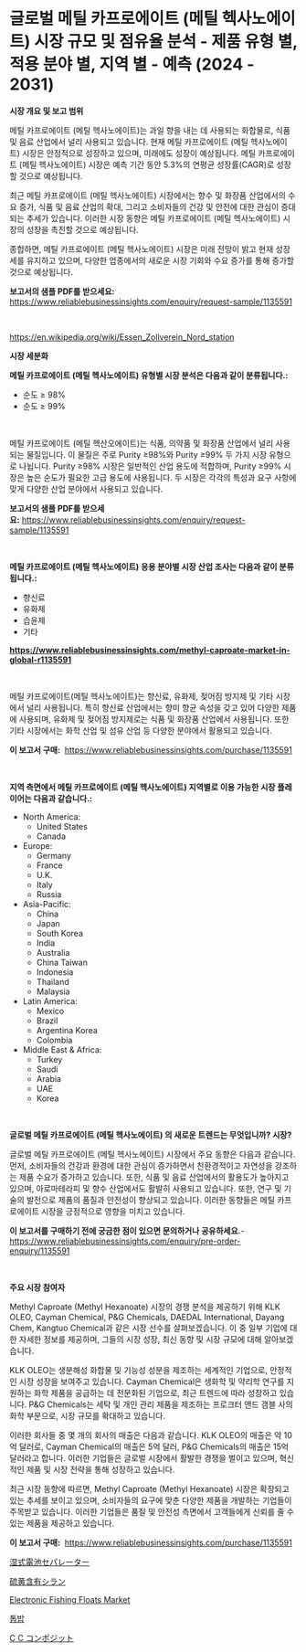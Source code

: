 <p><h1>글로벌 메틸 카프로에이트 (메틸 헥사노에이트) 시장 규모 및 점유율 분석 - 제품 유형 별, 적용 분야 별, 지역 별 - 예측 (2024 - 2031)</h1></p><p><strong>시장 개요 및 보고 범위</strong></p>
<p><p>메틸 카프로에이트 (메틸 헥사노에이트)는 과일 향을 내는 데 사용되는 화합물로, 식품 및 음료 산업에서 널리 사용되고 있습니다. 현재 메틸 카프로에이트 (메틸 헥사노에이트) 시장은 안정적으로 성장하고 있으며, 미래에도 성장이 예상됩니다. 메틸 카프로에이트 (메틸 헥사노에이트) 시장은 예측 기간 동안 5.3%의 연평균 성장률(CAGR)로 성장할 것으로 예상됩니다.</p><p>최근 메틸 카프로에이트 (메틸 헥사노에이트) 시장에서는 향수 및 화장품 산업에서의 수요 증가, 식품 및 음료 산업의 확대, 그리고 소비자들의 건강 및 안전에 대한 관심이 증대되는 추세가 있습니다. 이러한 시장 동향은 메틸 카프로에이트 (메틸 헥사노에이트) 시장의 성장을 촉진할 것으로 예상됩니다.</p><p>종합하면, 메틸 카프로에이트 (메틸 헥사노에이트) 시장은 미래 전망이 밝고 현재 성장세를 유지하고 있으며, 다양한 업종에서의 새로운 시장 기회와 수요 증가를 통해 증가할 것으로 예상됩니다.</p></p>
<p><strong>보고서의 샘플 PDF를 받으세요:</strong> <a href="https://www.reliablebusinessinsights.com/enquiry/request-sample/1135591">https://www.reliablebusinessinsights.com/enquiry/request-sample/1135591</a></p>
<p>&nbsp;</p>
<p><a href="https://en.wikipedia.org/wiki/Essen_Zollverein_Nord_station">https://en.wikipedia.org/wiki/Essen_Zollverein_Nord_station</a></p>
<p><strong>시장 세분화</strong></p>
<p><strong>메틸 카프로에이트 (메틸 헥사노에이트) 유형별 시장 분석은 다음과 같이 분류됩니다.:</strong></p>
<p><ul><li>순도 ≥ 98%</li><li>순도 ≥ 99%</li></ul></p>
<p>&nbsp;</p>
<p><p>메틸 카프로에이트 (메틸 헥산오에이트)는 식품, 의약품 및 화장품 산업에서 널리 사용되는 물질입니다. 이 물질은 주로 Purity ≥98%와 Purity ≥99% 두 가지 시장 유형으로 나뉩니다. Purity ≥98% 시장은 일반적인 산업 용도에 적합하며, Purity ≥99% 시장은 높은 순도가 필요한 고급 용도에 사용됩니다. 두 시장은 각각의 특성과 요구 사항에 맞게 다양한 산업 분야에서 사용되고 있습니다.</p></p>
<p><strong>보고서의 샘플 PDF를 받으세요:</strong>&nbsp;<a href="https://www.reliablebusinessinsights.com/enquiry/request-sample/1135591">https://www.reliablebusinessinsights.com/enquiry/request-sample/1135591</a></p>
<p>&nbsp;</p>
<p><strong> 메틸 카프로에이트 (메틸 헥사노에이트) 응용 분야별 시장 산업 조사는 다음과 같이 분류됩니다.:</strong></p>
<p><ul><li>향신료</li><li>유화제</li><li>습윤제</li><li>기타</li></ul></p>
<p><strong><a href="https://www.reliablebusinessinsights.com/methyl-caproate-market-in-global-r1135591">https://www.reliablebusinessinsights.com/methyl-caproate-market-in-global-r1135591</a></strong></p>
<p>&nbsp;</p>
<p><p>메틸 카프로에이트(메틸 헥사노에이트)는 향신료, 유화제, 젖어짐 방지제 및 기타 시장에서 널리 사용됩니다. 특히 향신료 산업에서는 향미 향균 속성을 갖고 있어 다양한 제품에 사용되며, 유화제 및 젖어짐 방지제로는 식품 및 화장품 산업에서 사용됩니다. 또한 기타 시장에서는 화학 산업 및 섬유 산업 등 다양한 분야에서 활용되고 있습니다.</p></p>
<p><strong>이 보고서 구매:</strong>&nbsp; <a href="https://www.reliablebusinessinsights.com/purchase/1135591">https://www.reliablebusinessinsights.com/purchase/1135591</a></p>
<p>&nbsp;</p>
<p><strong>지역 측면에서 메틸 카프로에이트 (메틸 헥사노에이트) 지역별로 이용 가능한 시장 플레이어는 다음과 같습니다.:</strong></p>
<p><ul>
    <li>
        North America:
        <ul>
            <li>United States</li>
            <li>Canada</li>
        </ul>
    </li>
    <li>
        Europe:
        <ul>
            <li>Germany</li>
            <li>France</li>
            <li>U.K.</li>
            <li>Italy</li>
            <li>Russia</li>
        </ul>
    </li>
    <li>
        Asia-Pacific:
        <ul>
            <li>China</li>
            <li>Japan</li>
            <li>South Korea</li>
            <li>India</li>
            <li>Australia</li>
            <li>China Taiwan</li>
            <li>Indonesia</li>
            <li>Thailand</li>
            <li>Malaysia</li>
        </ul>
    </li>
    <li>
        Latin America:
        <ul>
            <li>Mexico</li>
            <li>Brazil</li>
            <li>Argentina Korea</li>
            <li>Colombia</li>
        </ul>
    </li>
    <li>
        Middle East & Africa:
        <ul>
            <li>Turkey</li>
            <li>Saudi</li>
            <li>Arabia</li>
            <li>UAE</li>
            <li>Korea</li>
        </ul>
    </li>
    </ul></p>
<p>&nbsp;</p>
<p><strong>글로벌 메틸 카프로에이트 (메틸 헥사노에이트) 의 새로운 트렌드는 무엇입니까? 시장?</strong></p>
<p><p>글로벌 메틸 카프로에이트 (메틸 헥사노에이트) 시장에서 주요 동향은 다음과 같습니다. 먼저, 소비자들의 건강과 환경에 대한 관심이 증가하면서 친환경적이고 자연성을 강조하는 제품 수요가 증가하고 있습니다. 또한, 식품 및 음료 산업에서의 활용도가 높아지고 있으며, 아로마테라피 및 향수 산업에서도 활발히 사용되고 있습니다. 또한, 연구 및 기술의 발전으로 제품의 품질과 안전성이 향상되고 있습니다. 이러한 동향들은 메틸 카프로에이트 시장을 긍정적으로 영향을 미치고 있습니다.</p></p>
<p><strong>이 보고서를 구매하기 전에 궁금한 점이 있으면 문의하거나 공유하세요.</strong>- <a href="https://www.reliablebusinessinsights.com/enquiry/pre-order-enquiry/1135591">https://www.reliablebusinessinsights.com/enquiry/pre-order-enquiry/1135591</a></p>
<p>&nbsp;</p>
<p><strong>주요 시장 참여자</strong></p>
<p><p>Methyl Caproate (Methyl Hexanoate) 시장의 경쟁 분석을 제공하기 위해 KLK OLEO, Cayman Chemical, P&G Chemicals, DAEDAL International, Dayang Chem, Kangtuo Chemical과 같은 시장 선수를 살펴보겠습니다. 이 중 일부 기업에 대한 자세한 정보를 제공하며, 그들의 시장 성장, 최신 동향 및 시장 규모에 대해 알아보겠습니다.</p><p>KLK OLEO는 생분해성 화합물 및 기능성 성분을 제조하는 세계적인 기업으로, 안정적인 시장 성장을 보여주고 있습니다. Cayman Chemical은 생화학 및 약리학 연구를 지원하는 화학 제품을 공급하는 데 전문화된 기업으로, 최근 트렌드에 따라 성장하고 있습니다. P&G Chemicals는 세탁 및 개인 관리 제품을 제조하는 프로크터 앤드 갬블 사의 화학 부문으로, 시장 규모를 확대하고 있습니다.</p><p>이러한 회사들 중 몇 개의 회사의 매출은 다음과 같습니다. KLK OLEO의 매출은 약 10억 달러로, Cayman Chemical의 매출은 5억 달러, P&G Chemicals의 매출은 15억 달러라고 합니다. 이러한 기업들은 글로벌 시장에서 활발한 경쟁을 벌이고 있으며, 혁신적인 제품 및 시장 전략을 통해 성장하고 있습니다.</p><p>최근 시장 동향에 따르면, Methyl Caproate (Methyl Hexanoate) 시장은 확장되고 있는 추세를 보이고 있으며, 소비자들의 요구에 맞춘 다양한 제품을 개발하는 기업들이 주목받고 있습니다. 이러한 기업들은 품질 및 안전성 측면에서 고객들에게 신뢰를 줄 수 있는 제품을 제공하고 있습니다.</p></p>
<p><strong>이 보고서 구매:</strong>&nbsp;&nbsp;<a href="https://www.reliablebusinessinsights.com/purchase/1135591">https://www.reliablebusinessinsights.com/purchase/1135591</a></p>
<p><p><a href="https://github.com/Fatimaklein1/Market-Research-Report-List-1/blob/main/6027602145820.md">湿式電池セパレーター</a></p><p><a href="https://medium.com/@jacksonwiza1924/%E6%AC%A1%E3%81%AE%E6%96%87%E3%82%92%E6%97%A5%E6%9C%AC%E8%AA%9E%E3%81%AB%E7%BF%BB%E8%A8%B3%E3%81%97%E3%81%A6%E3%81%8F%E3%81%A0%E3%81%95%E3%81%84-%E3%82%B0%E3%83%AD%E3%83%BC%E3%83%90%E3%83%AB%E7%A1%AB%E9%BB%84%E5%90%AB%E6%9C%89%E3%82%B7%E3%83%A9%E3%83%B3%E5%B8%82%E5%A0%B4%E3%82%BB%E3%82%AF%E3%82%BF%E3%83%BC-%E7%A8%AE%E9%A1%9E-%E3%82%A2%E3%83%97%E3%83%AA%E3%82%B1%E3%83%BC%E3%82%B7%E3%83%A7%E3%83%B3-%E5%B8%82%E5%A0%B4%E3%83%97%E3%83%AC%E3%83%BC%E3%83%A4%E3%83%BC%E3%81%AE%E6%88%A6%E7%95%A5-%E5%9C%B0%E5%9F%9F%E3%81%AE%E6%88%90%E9%95%B7%E8%A6%8B%E9%80%9A%E3%81%97-%E3%81%8A%E3%82%88%E3%81%B3%E5%B0%86%E6%9D%A5%E3%81%AE%E4%BA%88%E6%B8%AC-2024%E5%B9%B4-2031%E5%B9%B4-16885110417d">硫黄含有シラン</a></p><p><a href="https://github.com/brentleyjimmiealvaradoz4l1rea/Market-Research-Report-List-3/blob/main/electronic-fishing-floats-market.md">Electronic Fishing Floats Market</a></p><p><a href="https://medium.com/@cierrahayes645/%ED%86%B1%EB%B0%A5-%EC%8B%9C%EC%9E%A5%EC%9D%98-%EC%8B%AC%EC%B8%B5-%ED%83%90%EC%83%89-%ED%8A%B8%EB%A0%8C%EB%93%9C-%EC%8B%9C%EC%9E%A5-%EC%84%B8%EB%B6%84%ED%99%94-%EA%B7%B8%EB%A6%AC%EA%B3%A0-%EA%B2%BD%EC%9F%81-%EB%B6%84%EC%84%9D-27b32b3045e9">톱밥</a></p><p><a href="https://medium.com/@kelscdowell78456/c-c%E3%82%B3%E3%83%B3%E3%83%9D%E3%82%B8%E3%83%83%E3%83%88%E5%B8%82%E5%A0%B4%E8%A6%8F%E6%A8%A1%E3%81%A8%E3%82%B7%E3%82%A7%E3%82%A2%E5%88%86%E6%9E%90-%E6%88%90%E9%95%B7%E3%83%88%E3%83%AC%E3%83%B3%E3%83%89%E3%81%A8%E4%BA%88%E6%B8%AC-2024%E5%B9%B4-2031%E5%B9%B4-cca691a052c3">C C コンポジット</a></p></p>
